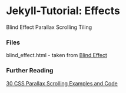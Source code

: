 # Jekyll-Tutorial: Effects

Blind Effect
Parallax Scrolling
Tiling




### Files

blind_effect.html - taken from [Blind Effect](https://api.jqueryui.com/blind-effect/)


### Further Reading

[30 CSS Parallax Scrolling Examples and Code](https://appcode.app/css-parallax-scrolling-examples-and-code/)
